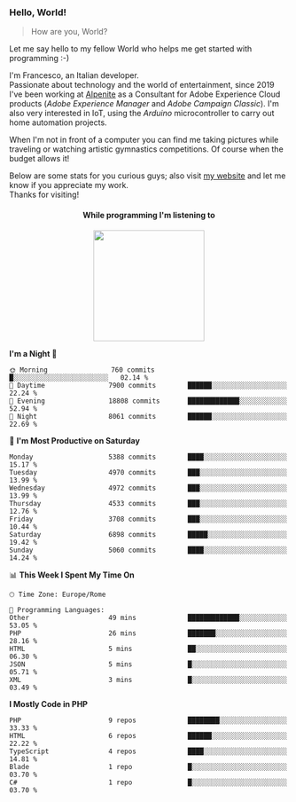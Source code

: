 ### Hello, World!

> How are you, World?

Let me say hello to my fellow World who helps me get started with programming :-)

I'm Francesco, an Italian developer.  
Passionate about technology and the world of entertainment, since 2019 I've been working at [Alpenite](https://www.alpenite.com) as a Consultant for Adobe Experience Cloud products (*Adobe Experience Manager* and *Adobe Campaign Classic*). I'm also very interested in IoT, using the *Arduino* microcontroller to carry out home automation projects.

When I'm not in front of a computer you can find me taking pictures while traveling or watching artistic gymnastics competitions. Of course when the budget allows it!

Below are some stats for you curious guys; also visit [my website](https://www.francescorega.eu) and let me know if you appreciate my work.  
Thanks for visiting!

<div align="center">
  <h4>While programming I'm listening to</h4>
  <a href="https://apps.francescorega.eu/now-playing/11147232609" target="_blank"><img src="https://apps.francescorega.eu/now-playing/11147232609" width="200"></a>
</div>

<!--START_SECTION:waka-->
**I'm a Night 🦉** 

```text
🌞 Morning                760 commits         █░░░░░░░░░░░░░░░░░░░░░░░░   02.14 % 
🌆 Daytime                7900 commits        ██████░░░░░░░░░░░░░░░░░░░   22.24 % 
🌃 Evening                18808 commits       █████████████░░░░░░░░░░░░   52.94 % 
🌙 Night                  8061 commits        ██████░░░░░░░░░░░░░░░░░░░   22.69 % 
```
📅 **I'm Most Productive on Saturday** 

```text
Monday                   5388 commits        ████░░░░░░░░░░░░░░░░░░░░░   15.17 % 
Tuesday                  4970 commits        ███░░░░░░░░░░░░░░░░░░░░░░   13.99 % 
Wednesday                4972 commits        ███░░░░░░░░░░░░░░░░░░░░░░   13.99 % 
Thursday                 4533 commits        ███░░░░░░░░░░░░░░░░░░░░░░   12.76 % 
Friday                   3708 commits        ███░░░░░░░░░░░░░░░░░░░░░░   10.44 % 
Saturday                 6898 commits        █████░░░░░░░░░░░░░░░░░░░░   19.42 % 
Sunday                   5060 commits        ████░░░░░░░░░░░░░░░░░░░░░   14.24 % 
```


📊 **This Week I Spent My Time On** 

```text
🕑︎ Time Zone: Europe/Rome

💬 Programming Languages: 
Other                    49 mins             █████████████░░░░░░░░░░░░   53.05 % 
PHP                      26 mins             ███████░░░░░░░░░░░░░░░░░░   28.16 % 
HTML                     5 mins              ██░░░░░░░░░░░░░░░░░░░░░░░   06.30 % 
JSON                     5 mins              █░░░░░░░░░░░░░░░░░░░░░░░░   05.71 % 
XML                      3 mins              █░░░░░░░░░░░░░░░░░░░░░░░░   03.49 % 
```

**I Mostly Code in PHP** 

```text
PHP                      9 repos             ████████░░░░░░░░░░░░░░░░░   33.33 % 
HTML                     6 repos             ██████░░░░░░░░░░░░░░░░░░░   22.22 % 
TypeScript               4 repos             ████░░░░░░░░░░░░░░░░░░░░░   14.81 % 
Blade                    1 repo              █░░░░░░░░░░░░░░░░░░░░░░░░   03.70 % 
C#                       1 repo              █░░░░░░░░░░░░░░░░░░░░░░░░   03.70 % 
```




<!--END_SECTION:waka-->
